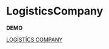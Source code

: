 # LogisticsCompany

<b>DEMO</b>

[LOGİSTİCS COMPANY](https://denizkiskanc.github.io/LogisticsCompany/dist/)
